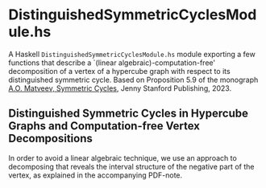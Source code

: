 # DistinguishedSymmetricCyclesModule.hs #

A Haskell `DistinguishedSymmetricCyclesModule.hs` module exporting a few
functions that describe a `(linear algebraic)-computation-free' decomposition
of a vertex of a hypercube graph with respect to its distinguished symmetric cycle. 
Based on Proposition 5.9 of the monograph [A.O. Matveev, Symmetric Cycles](https://www.jennystanford.com/), Jenny Stanford Publishing, 2023.

## Distinguished Symmetric Cycles in Hypercube Graphs and Computation-free Vertex Decompositions ##

In order to avoid a linear algebraic technique, we use an approach to decomposing that reveals the interval structure of the negative part of the vertex, as explained in the accompanying PDF-note.

